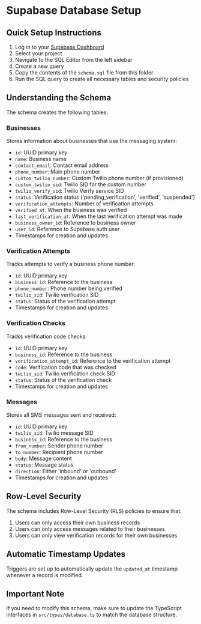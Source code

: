 # Supabase Database Setup

## Quick Setup Instructions

1. Log in to your [Supabase Dashboard](https://app.supabase.io)
2. Select your project
3. Navigate to the SQL Editor from the left sidebar
4. Create a new query
5. Copy the contents of the `schema.sql` file from this folder
6. Run the SQL query to create all necessary tables and security policies

## Understanding the Schema

The schema creates the following tables:

### Businesses
Stores information about businesses that use the messaging system:
- `id`: UUID primary key
- `name`: Business name
- `contact_email`: Contact email address
- `phone_number`: Main phone number
- `custom_twilio_number`: Custom Twilio phone number (if provisioned)
- `custom_twilio_sid`: Twilio SID for the custom number
- `twilio_verify_sid`: Twilio Verify service SID
- `status`: Verification status ('pending_verification', 'verified', 'suspended')
- `verification_attempts`: Number of verification attempts
- `verified_at`: When the business was verified
- `last_verification_at`: When the last verification attempt was made
- `business_owner_id`: Reference to business owner
- `user_id`: Reference to Supabase auth user
- Timestamps for creation and updates

### Verification Attempts
Tracks attempts to verify a business phone number:
- `id`: UUID primary key
- `business_id`: Reference to the business
- `phone_number`: Phone number being verified
- `twilio_sid`: Twilio verification SID
- `status`: Status of the verification attempt
- Timestamps for creation and updates

### Verification Checks
Tracks verification code checks:
- `id`: UUID primary key
- `business_id`: Reference to the business
- `verification_attempt_id`: Reference to the verification attempt
- `code`: Verification code that was checked
- `twilio_sid`: Twilio verification check SID
- `status`: Status of the verification check
- Timestamps for creation and updates

### Messages
Stores all SMS messages sent and received:
- `id`: UUID primary key
- `twilio_sid`: Twilio message SID
- `business_id`: Reference to the business
- `from_number`: Sender phone number
- `to_number`: Recipient phone number
- `body`: Message content
- `status`: Message status
- `direction`: Either 'inbound' or 'outbound'
- Timestamps for creation and updates

## Row-Level Security

The schema includes Row-Level Security (RLS) policies to ensure that:

1. Users can only access their own business records
2. Users can only access messages related to their businesses
3. Users can only view verification records for their own businesses

## Automatic Timestamp Updates

Triggers are set up to automatically update the `updated_at` timestamp whenever a record is modified.

## Important Note

If you need to modify this schema, make sure to update the TypeScript interfaces in `src/types/database.ts` to match the database structure. 